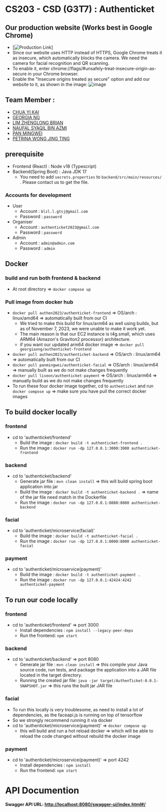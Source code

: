 # CS203 - CSD (G3T7) : Authenticket
## Our production website (Works best in Google Chrome)
- [![Production Link](http://authenticket-877250869.ap-southeast-1.elb.amazonaws.com/Home)]
- Since our website uses HTTP instead of HTTPS, Google Chrome treats it as insecure, which automatically blocks the camera. We need the camera for facial recognition and QR scanning.
- To enable it, enter chrome://flags/#unsafely-treat-insecure-origin-as-secure in your Chrome browser.
- Enable the "Insecure origins treated as secure" option and add our website to it, as shown in the image:
![image](https://github.com/authenticket2023/authenticket/assets/53245147/89add3bc-bf4e-4df4-b26b-00eba2aac42d)


## Team Member : 
- [CHUA YI KAI](https://github.com/ChuaYiKai)
- [GEORGIA NG](https://github.com/georgiaxng)
- [LIM ZHENGLONG BRIAN](https://github.com/Liseon617)
- [NAUFAL SYAQIL BIN AZMI](https://github.com/nafutofu)
- [PAN MINGWEI](https://github.com/xXxPMWxXx)
- [PETRINA WONG JING TING](https://github.com/petrinawjt)
## prerequisite
- Frontend (React) : Node v18 (Typescript)
- Backend(Spring Boot) : Java JDK 17 
  - You need to add `secrets.properties` to `backend/src/main/resources/` . Please contact us to get the file.
### Accounts for development
- User
  - Account : `blzl.l.gtsj@gmail.com`
  - Password : `password`  
- Organiser
  - Account : `authenticket2023@gmail.com`
  - Password : `password`  
- Admin
  - Account : `admin@admin.com`
  - Password : `admin`   

## Docker
### build and run both frontend & backend
- At root directory => `docker compose up`
### Pull image from docker hub
- `docker pull authen2023/authenticket-frontend` => OS/arch : linux/amd64 => automatically built from our CI
  - We tried to make this build for linux/arm64 as well using buildx, but as of November 7, 2023, we were unable to make it work yet.
  - The main reason is that our EC2 instance is t4g.small, which uses ARM64 (Amazon's Graviton2 processor) architecture.
  - if you want our updated arm64 docker image => `docker pull georgiaxng/authenticket-frontend`
- `docker pull authen2023/authenticket-backend` => OS/arch : linux/arm64 => automatically built from our CI
- `docker pull panmingwei/authenticket-facial` => OS/arch : linux/arm64 => manually built as we do not make changes frequently
- `docker pull liseon/authenticket-payment` => OS/arch : linux/arm64 => manually build as we do not make changes frequently 
- To run these four docker image together, cd to `authenticket` and run `docker compose up` => make sure you have pull the correct docker images

## To build docker locally
### frontend
- cd to 'authenticket/frontend'
  - Build the image : `docker build -t authenticket-frontend .`
  - Run the image : `docker run -dp 127.0.0.1:3000:3000 authenticket-frontend`

### backend
- cd to 'authenticket/backend'
  - Generate jar file : `mvn clean install`  => this will build spring boot application into jar
  - Build the image : `docker build -t authenticket-backend .` => name of the jar file need match in the Dockerfile
  - Run the image : `docker run -dp 127.0.0.1:8080:8080 authenticket-backend`

### facial
- cd to 'authenticket/microservice(facial)'
  - Build the image : `docker build -t authenticket-facial .`
  - Run the image : `docker run -dp 127.0.0.1:8000:8000 authenticket-facial`

### payment
- cd to 'authenticket/microservice(payment)'
  - Build the image : `docker build -t authenticket-payment .`
  - Run the image : `docker run -dp 127.0.0.1:42424:4242 authenticket-payment`

## To run our code locally
### frontend
- cd to 'authenticket/frontend' => port 3000
  - Install dependencies : `npm install --legacy-peer-deps`
  - Run the frontend: `npm start`

### backend
- cd to 'authenticket/backend' => port 8080
  - Generate jar file : `mvn clean install`  => this compile your Java source code, run tests, and package the application into a JAR file located in the target directory.
  - Running the created jar file: `java -jar target/AuthenTicket-0.0.1-SNAPSHOT.jar` => this runs the built jar JAR file

### facial
- To run this locally is very troublesome, as need to install a lot of dependencies, as the faceapi.js is running on top of tensorflow
- So we strongly recommend running it via docker
- cd to 'authenticket/microservice(payment)' => `docker compose up` 
  - this will build and run a hot reload docker => which will be able to reload the code changed without rebuild the docker image

### payment
- cd to 'authenticket/microservice(payment)' => port 4242
  - Install dependencies : `npm install`
  - Run the frontend: `npm start`

# API Documention
<strong>Swagger API URL: <http://localhost:8080/swagger-ui/index.html#/></strong>
